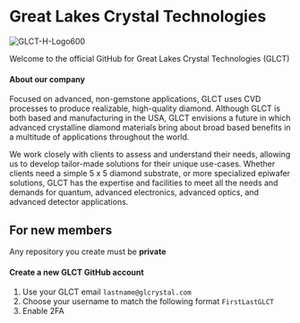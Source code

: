 # Great Lakes Crystal Technologies
![GLCT-H-Logo600](https://github.com/Great-Lakes-Crystal-Technologies/.github/assets/118928163/20dbfe9b-2ce1-4ecd-a291-654f4c7634e0)

Welcome to the official GitHub for Great Lakes Crystal Technologies (GLCT)

#### About our company
Focused on advanced, non-gemstone applications, GLCT uses CVD processes to produce realizable, high-quality diamond. Although GLCT is both based and manufacturing in the USA, GLCT envisions a future in which advanced crystalline diamond materials bring about broad based benefits in a multitude of applications throughout the world.

We work closely with clients to assess and understand their needs, allowing us to develop tailor-made solutions for their unique use-cases. Whether clients need a simple 5 x 5 diamond substrate, or more specialized epiwafer solutions, GLCT has the expertise and facilities to meet all the needs and demands for quantum, advanced electronics, advanced optics, and advanced detector applications.

## For new members
Any repository you create must be **private**

#### Create a new GLCT GitHub account
1. Use your GLCT email `lastname@glcrystal.com`
2. Choose your username to match the following format `FirstLastGLCT`
3. Enable 2FA
